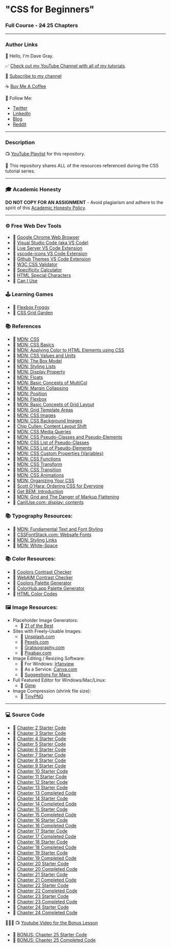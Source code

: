 # "CSS for Beginners"

### Full Course - ~~24~~ 25 Chapters

---

### Author Links

👋 Hello, I'm Dave Gray.

✅ [Check out my YouTube Channel with all of my tutorials](https://www.youtube.com/DaveGrayTeachesCode).

🚩 [Subscribe to my channel](https://bit.ly/3nGHmNn)

☕ [Buy Me A Coffee](https://buymeacoffee.com/DaveGray)

🚀 Follow Me:

- [Twitter](https://twitter.com/yesdavidgray)
- [LinkedIn](https://www.linkedin.com/in/davidagray/)
- [Blog](https://yesdavidgray.com)
- [Reddit](https://www.reddit.com/user/DaveOnEleven)

---

### Description

📺 [YouTube Playlist](https://www.youtube.com/playlist?list=PL0Zuz27SZ-6Mx9fd9elt80G1bPcySmWit) for this repository.

🚀 This repository shares ALL of the resources referenced during the CSS tutorial series.

---

### 🎓 Academic Honesty

**DO NOT COPY FOR AN ASSIGNMENT** - Avoid plagiarism and adhere to the spirit of this [Academic Honesty Policy](https://www.freecodecamp.org/news/academic-honesty-policy/).

---

### ⚙ Free Web Dev Tools

- 🔗 [Google Chrome Web Browser](https://google.com/chrome/)
- 🔗 [Visual Studio Code (aka VS Code)](https://code.visualstudio.com/)
- 🔗 [Live Server VS Code Extension](https://marketplace.visualstudio.com/items?itemName=ritwickdey.LiveServer)
- 🔗 [vscode-icons VS Code Extension](https://marketplace.visualstudio.com/items?itemName=vscode-icons-team.vscode-icons)
- 🔗 [Github Themes VS Code Extension](https://marketplace.visualstudio.com/items?itemName=GitHub.github-vscode-theme)
- 🔗 [W3C CSS Validator](https://jigsaw.w3.org/css-validator/)
- 🔗 [Specificity Calculator](https://specificity.keegan.st/)
- 🔗 [HTML Special Characters](https://unicode-table.com)
- 🔗 [Can I Use](https://caniuse.com/)

### 🕹️ Learning Games
- 🔗 [Flexbox Froggy](https://flexboxfroggy.com/)
- 🔗 [CSS Grid Garden](https://cssgridgarden.com/)

### 📚 References

- 🔗 [MDN: CSS](https://developer.mozilla.org/en-US/docs/Web/CSS)
- 🔗 [MDN: CSS Basics](https://developer.mozilla.org/en-US/docs/Learn/Getting_started_with_the_web/CSS_basics)
- 🔗 [MDN: Applying Color to HTML Elements using CSS](https://developer.mozilla.org/en-US/docs/Web/HTML/Applying_color)
- 🔗 [MDN: CSS Values and Units](https://developer.mozilla.org/en-US/docs/Learn/CSS/Building_blocks/Values_and_units)
- 🔗 [MDN: The Box Model](https://developer.mozilla.org/en-US/docs/Learn/CSS/Building_blocks/The_box_model)
- 🔗 [MDN: Styling Lists](https://developer.mozilla.org/en-US/docs/Learn/CSS/Styling_text/Styling_lists)
- 🔗 [MDN: Display Property](https://developer.mozilla.org/en-US/docs/Web/CSS/display)
- 🔗 [MDN: Floats](https://developer.mozilla.org/en-US/docs/Learn/CSS/CSS_layout/Floats)
- 🔗 [MDN: Basic Concepts of MultiCol](https://developer.mozilla.org/en-US/docs/Web/CSS/CSS_Columns/Basic_Concepts_of_Multicol)
- 🔗 [MDN: Margin Collapsing](https://developer.mozilla.org/en-US/docs/Web/CSS/CSS_Box_Model/Mastering_margin_collapsing)
- 🔗 [MDN: Position](https://developer.mozilla.org/en-US/docs/Learn/CSS/CSS_layout/Positioning)
- 🔗 [MDN: Flexbox](https://developer.mozilla.org/en-US/docs/Learn/CSS/CSS_layout/Flexbox)
- 🔗 [MDN: Basic Concepts of Grid Layout](https://developer.mozilla.org/en-US/docs/Web/CSS/CSS_Grid_Layout/Basic_Concepts_of_Grid_Layout)
- 🔗 [MDN: Grid Template Areas](https://developer.mozilla.org/en-US/docs/Web/CSS/CSS_Grid_Layout/Grid_Template_Areas)
- 🔗 [MDN: CSS Images](https://developer.mozilla.org/en-US/docs/Web/CSS/CSS_Images)
- 🔗 [MDN: CSS Background Images](https://developer.mozilla.org/en-US/docs/Web/CSS/CSS_Backgrounds_and_Borders/Resizing_background_images)
- 🔗 [Chip Cullen: Content Layout Shift](https://chipcullen.com/what-width-and-height-attributes-to-use-with-responsive-images/)
- 🔗 [MDN: CSS Media Queries](https://developer.mozilla.org/en-US/docs/Learn/CSS/CSS_layout/Media_queries)
- 🔗 [MDN: CSS Pseudo-Classes and Pseudo-Elements](https://developer.mozilla.org/en-US/docs/Learn/CSS/Building_blocks/Selectors/Pseudo-classes_and_pseudo-elements)
- 🔗 [MDN: CSS List of Pseudo-Classes](https://developer.mozilla.org/en-US/docs/Web/CSS/Pseudo-classes)
- 🔗 [MDN: CSS List of Pseudo-Elements](https://developer.mozilla.org/en-US/docs/Web/CSS/Pseudo-elements)
- 🔗 [MDN: CSS Custom Properties (Variables)](https://developer.mozilla.org/en-US/docs/Web/CSS/Using_CSS_custom_properties)
- 🔗 [MDN: CSS Functions](https://developer.mozilla.org/en-US/docs/Web/CSS/CSS_Functions)
- 🔗 [MDN: CSS Transform](https://developer.mozilla.org/en-US/docs/Web/CSS/transform)
- 🔗 [MDN: CSS Transition](https://developer.mozilla.org/en-US/docs/Web/CSS/CSS_Transitions/Using_CSS_transitions)
- 🔗 [MDN: CSS Animations](https://developer.mozilla.org/en-US/docs/Web/CSS/CSS_Animations/Using_CSS_animations)
- 🔗 [MDN: Organizing Your CSS](https://developer.mozilla.org/en-US/docs/Learn/CSS/Building_blocks/Organizing)
- 🔗 [Scott O'Hara: Ordering CSS for Everyone](https://modernweb.com/ordering-css/)
- 🔗 [Get BEM: Introduction](http://getbem.com/introduction/)
- 🔗 [MDN: Grid and The Danger of Markup Flattening](https://developer.mozilla.org/en-US/docs/Web/CSS/CSS_Grid_Layout/CSS_Grid_Layout_and_Accessibility#grid_and_the_danger_of_markup_flattening)
- 🔗 [CanIUse.com: display: contents](https://caniuse.com/?search=display%3A%20contents)

### 📚 Typography Resources:
- 🔗 [MDN: Fundamental Text and Font Styling](https://developer.mozilla.org/en-US/docs/Learn/CSS/Styling_text/Fundamentals)
- 🔗 [CSSFontStack.com: Websafe Fonts](https://www.cssfontstack.com/)
- 🔗 [MDN: Styling Links](https://developer.mozilla.org/en-US/docs/Learn/CSS/Styling_text/Styling_links)
- 🔗 [MDN: White-Space](https://developer.mozilla.org/en-US/docs/Web/CSS/white-space)

### 📚 Color Resources: 
- 🔗 [Coolors Contrast Checker](https://coolors.co/contrast-checker/112a46-acc8e5)
- 🔗 [WebAIM Contrast Checker](https://webaim.org/resources/contrastchecker/)
- 🔗 [Coolors Palette Generator](https://coolors.co/)
- 🔗 [ColorHub.app Palette Generator](https://colorhub.app/)
- 🔗 [HTML Color Codes](https://htmlcolorcodes.com/)

### 🖼️ Image Resources:
- Placeholder Image Generators:
    - 🔗 [21 of the Best](https://loremipsum.io/21-of-the-best-placeholder-image-generators/)
- Sites with Freely-Usable Images: 
    - 🔗 [Unsplash.com](https://unsplash.com/)
    - 🔗 [Pexels.com](https://www.pexels.com/)
    - 🔗 [Gratisography.com](https://gratisography.com/)
    - 🔗 [Pixabay.com](https://pixabay.com/)
- Image Editing / Resizing Software: 
    - 🔗 For Windows: [Irfanview](https://www.irfanview.com/)
    - 🔗 As a Service: [Canva.com](https://www.canva.com/)
    - 🔗 [Suggestions for Macs](https://www.cleverfiles.com/howto/top-5-photo-editing-apps-mac.html)
- Full Featured Editor for Windows/Mac/Linux: 
    - 🔗 [Gimp](https://www.gimp.org/)
- Image Compression (shrink file size): 
    - 🔗 [TinyPNG](https://tinypng.com/)

---

### 💻 Source Code

- 🔗 [Chapter 2 Starter Code](https://github.com/gitdagray/css_course/tree/main/02_lesson_starter)
- 🔗 [Chapter 3 Starter Code](https://github.com/gitdagray/css_course/tree/main/03_lesson_starter)
- 🔗 [Chapter 4 Starter Code](https://github.com/gitdagray/css_course/tree/main/04_lesson_starter)
- 🔗 [Chapter 5 Starter Code](https://github.com/gitdagray/css_course/tree/main/05_lesson_starter)
- 🔗 [Chapter 6 Starter Code](https://github.com/gitdagray/css_course/tree/main/06_lesson_starter)
- 🔗 [Chapter 7 Starter Code](https://github.com/gitdagray/css_course/tree/main/07_lesson_starter)
- 🔗 [Chapter 8 Starter Code](https://github.com/gitdagray/css_course/tree/main/08_lesson_starter)
- 🔗 [Chapter 9 Starter Code](https://github.com/gitdagray/css_course/tree/main/09_lesson_starter)
- 🔗 [Chapter 10 Starter Code](https://github.com/gitdagray/css_course/tree/main/10_lesson_starter)
- 🔗 [Chapter 11 Starter Code](https://github.com/gitdagray/css_course/tree/main/11_lesson_starter)
- 🔗 [Chapter 12 Starter Code](https://github.com/gitdagray/css_course/tree/main/12_lesson_starter)
- 🔗 [Chapter 13 Starter Code](https://github.com/gitdagray/css_course/tree/main/13_lesson_starter)
- 🔗 [Chapter 13 Completed Code](https://github.com/gitdagray/css_course/tree/main/13_lesson)
- 🔗 [Chapter 14 Starter Code](https://github.com/gitdagray/css_course/tree/main/14_lesson_starter)
- 🔗 [Chapter 14 Completed Code](https://github.com/gitdagray/css_course/tree/main/14_lesson)
- 🔗 [Chapter 15 Starter Code](https://github.com/gitdagray/css_course/tree/main/15_lesson_starter)
- 🔗 [Chapter 15 Completed Code](https://github.com/gitdagray/css_course/tree/main/15_lesson)
- 🔗 [Chapter 16 Starter Code](https://github.com/gitdagray/css_course/tree/main/16_lesson_starter)
- 🔗 [Chapter 16 Completed Code](https://github.com/gitdagray/css_course/tree/main/16_lesson)
- 🔗 [Chapter 17 Starter Code](https://github.com/gitdagray/css_course/tree/main/17_lesson_starter)
- 🔗 [Chapter 17 Completed Code](https://github.com/gitdagray/css_course/tree/main/17_lesson)
- 🔗 [Chapter 18 Starter Code](https://github.com/gitdagray/css_course/tree/main/18_lesson_starter)
- 🔗 [Chapter 18 Completed Code](https://github.com/gitdagray/css_course/tree/main/18_lesson)
- 🔗 [Chapter 19 Starter Code](https://github.com/gitdagray/css_course/tree/main/19_lesson_starter)
- 🔗 [Chapter 19 Completed Code](https://github.com/gitdagray/css_course/tree/main/19_lesson)
- 🔗 [Chapter 20 Starter Code](https://github.com/gitdagray/css_course/tree/main/20_lesson_starter)
- 🔗 [Chapter 20 Completed Code](https://github.com/gitdagray/css_course/tree/main/20_lesson)
- 🔗 [Chapter 21 Starter Code](https://github.com/gitdagray/css_course/tree/main/21_lesson_starter)
- 🔗 [Chapter 21 Completed Code](https://github.com/gitdagray/css_course/tree/main/21_lesson)
- 🔗 [Chapter 22 Starter Code](https://github.com/gitdagray/css_course/tree/main/22_lesson_starter)
- 🔗 [Chapter 22 Completed Code](https://github.com/gitdagray/css_course/tree/main/22_lesson)
- 🔗 [Chapter 23 Starter Code](https://github.com/gitdagray/css_course/tree/main/23_lesson_starter)
- 🔗 [Chapter 23 Completed Code](https://github.com/gitdagray/css_course/tree/main/23_lesson)
- 🔗 [Chapter 24 Starter Code](https://github.com/gitdagray/css_course/tree/main/24_lesson_starter)
- 🔗 [Chapter 24 Completed Code](https://github.com/gitdagray/css_course/tree/main/24_lesson)

🚩🚩🚩 
📺 [Youtube Video for the Bonus Lesson](https://youtu.be/VzkWH7mJpe8)
- 🔗 [BONUS: Chapter 25 Starter Code](https://github.com/gitdagray/css_course/tree/main/25_lesson_starter-bonus)
- 🔗 [BONUS: Chapter 25 Completed Code](https://github.com/gitdagray/css_course/tree/main/25_lesson-bonus)